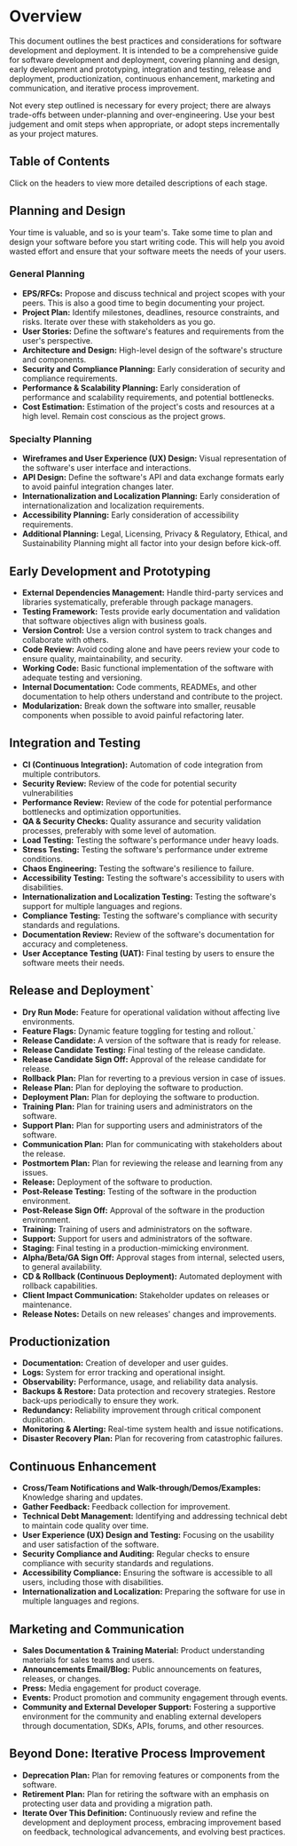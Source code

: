 # Overview

This document outlines the best practices and considerations for software development and deployment. It is intended to be a comprehensive guide for software development and deployment, covering planning and design, early development and prototyping, integration and testing, release and deployment, productionization, continuous enhancement, marketing and communication, and iterative process improvement. 

Not every step outlined is necessary for every project; there are always trade-offs between under-planning and over-engineering. Use your best judgement and omit steps when appropriate, or adopt steps incrementally as your project matures.

## Table of Contents

Click on the headers to view more detailed descriptions of each stage.

## Planning and Design

Your time is valuable, and so is your team's. Take some time to plan and design your software before you start writing code. This will help you avoid wasted effort and ensure that your software meets the needs of your users.

### General Planning
- **EPS/RFCs:** Propose and discuss technical and project scopes with your peers. This is also a good time to begin documenting your project.
- **Project Plan:** Identify milestones, deadlines, resource constraints, and risks. Iterate over these with stakeholders as you go.
- **User Stories:** Define the software's features and requirements from the user's perspective.
- **Architecture and Design:** High-level design of the software's structure and components.
- **Security and Compliance Planning:** Early consideration of security and compliance requirements.
- **Performance & Scalability Planning:** Early consideration of performance and  scalability requirements, and potential bottlenecks.
- **Cost Estimation:** Estimation of the project's costs and resources at a high level. Remain cost conscious as the project grows.

### Specialty Planning
- **Wireframes and User Experience (UX) Design:** Visual representation of the software's user interface and interactions.
- **API Design:** Define the software's API and data exchange formats early to avoid painful integration changes later.
- **Internationalization and Localization Planning:** Early consideration of internationalization and localization requirements.
- **Accessibility Planning:** Early consideration of accessibility requirements.
- **Additional Planning:** Legal, Licensing, Privacy & Regulatory, Ethical, and Sustainability Planning might all factor into your design before kick-off.

## Early Development and Prototyping
- **External Dependencies Management:** Handle third-party services and libraries systematically, preferable through package managers.
- **Testing Framework:** Tests provide early documentation and validation that software objectives align with business goals.
- **Version Control:** Use a version control system to track changes and collaborate with others.
- **Code Review:** Avoid coding alone and have peers review your code to ensure quality, maintainability, and security.
- **Working Code:** Basic functional implementation of the software with adequate testing and versioning.
- **Internal Documentation:** Code comments, READMEs, and other documentation to help others understand and contribute to the project.
- **Modularization:** Break down the software into smaller, reusable components when possible to avoid painful refactoring later.

## Integration and Testing
- **CI (Continuous Integration):** Automation of code integration from multiple contributors.
- **Security Review:** Review of the code for potential security vulnerabilities
- **Performance Review:** Review of the code for potential performance bottlenecks and optimization opportunities.
- **QA & Security Checks:** Quality assurance and security validation processes, preferably with some level of automation.
- **Load Testing:** Testing the software's performance under heavy loads.
- **Stress Testing:** Testing the software's performance under extreme conditions.
- **Chaos Engineering:** Testing the software's resilience to failure.
- **Accessibility Testing:** Testing the software's accessibility to users with disabilities.
- **Internationalization and Localization Testing:** Testing the software's support for multiple languages and regions.
- **Compliance Testing:** Testing the software's compliance with security standards and regulations.
- **Documentation Review:** Review of the software's documentation for accuracy and completeness.
- **User Acceptance Testing (UAT):** Final testing by users to ensure the software meets their needs.

## Release and Deployment`
- **Dry Run Mode:** Feature for operational validation without affecting live environments.
- **Feature Flags:** Dynamic feature toggling for testing and rollout.`
- **Release Candidate:** A version of the software that is ready for release.
- **Release Candidate Testing:** Final testing of the release candidate.
- **Release Candidate Sign Off:** Approval of the release candidate for release.
- **Rollback Plan:** Plan for reverting to a previous version in case of issues.
- **Release Plan:** Plan for deploying the software to production.
- **Deployment Plan:** Plan for deploying the software to production.
- **Training Plan:** Plan for training users and administrators on the software.
- **Support Plan:** Plan for supporting users and administrators of the software.
- **Communication Plan:** Plan for communicating with stakeholders about the release.
- **Postmortem Plan:** Plan for reviewing the release and learning from any issues.
- **Release:** Deployment of the software to production.
- **Post-Release Testing:** Testing of the software in the production environment.
- **Post-Release Sign Off:** Approval of the software in the production environment.
- **Training:** Training of users and administrators on the software.
- **Support:** Support for users and administrators of the software.
- **Staging:** Final testing in a production-mimicking environment.
- **Alpha/Beta/GA Sign Off:** Approval stages from internal, selected users, to general availability.
- **CD & Rollback (Continuous Deployment):** Automated deployment with rollback capabilities.
- **Client Impact Communication:** Stakeholder updates on releases or maintenance.
- **Release Notes:** Details on new releases' changes and improvements.

## Productionization
- **Documentation:** Creation of developer and user guides.
- **Logs:** System for error tracking and operational insight.
- **Observability:** Performance, usage, and reliability data analysis.
- **Backups & Restore:** Data protection and recovery strategies. Restore back-ups periodically to ensure they work.
- **Redundancy:** Reliability improvement through critical component duplication.
- **Monitoring & Alerting:** Real-time system health and issue notifications.
- **Disaster Recovery Plan:** Plan for recovering from catastrophic failures.

## Continuous Enhancement
- **Cross/Team Notifications and Walk-through/Demos/Examples:** Knowledge sharing and updates.
- **Gather Feedback:** Feedback collection for improvement.
- **Technical Debt Management:** Identifying and addressing technical debt to maintain code quality over time.
- **User Experience (UX) Design and Testing:** Focusing on the usability and user satisfaction of the software.
- **Security Compliance and Auditing:** Regular checks to ensure compliance with security standards and regulations.
- **Accessibility Compliance:** Ensuring the software is accessible to all users, including those with disabilities.
- **Internationalization and Localization:** Preparing the software for use in multiple languages and regions.

## Marketing and Communication
- **Sales Documentation & Training Material:** Product understanding materials for sales teams and users.
- **Announcements Email/Blog:** Public announcements on features, releases, or changes.
- **Press:** Media engagement for product coverage.
- **Events:** Product promotion and community engagement through events.
- **Community and External Developer Support:** Fostering a supportive environment for the community and enabling external developers through documentation, SDKs, APIs, forums, and other resources.

## Beyond Done: Iterative Process Improvement
- **Deprecation Plan:** Plan for removing features or components from the software.
- **Retirement Plan:** Plan for retiring the software with an emphasis on protecting user data and providing a migration path.
- **Iterate Over This Definition:** Continuously review and refine the development and deployment process, embracing improvement based on feedback, technological advancements, and evolving best practices.
